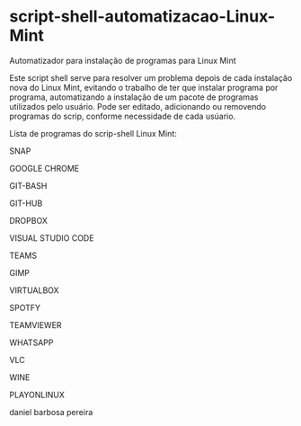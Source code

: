 # script-shell-automatizacao-Linux-Mint

Automatizador para instalação de programas para Linux Mint

Este script shell serve para resolver um problema depois de cada instalação nova do Linux Mint, evitando o trabalho de ter que instalar programa por programa, automatizando a instalação de um pacote de programas utilizados pelo usuário. Pode ser editado, adicionando ou removendo programas do scrip, conforme necessidade de cada usúario. 

Lista de programas do scrip-shell Linux Mint:

SNAP

GOOGLE CHROME

GIT-BASH

GIT-HUB

DROPBOX

VISUAL STUDIO CODE

TEAMS

GIMP

VIRTUALBOX

SPOTFY

TEAMVIEWER

WHATSAPP

VLC

WINE

PLAYONLINUX


daniel
barbosa
pereira
